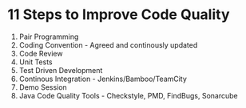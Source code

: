 # 11 Steps to Improve Code Quality
1. Pair Programming
2. Coding Convention - Agreed and continously updated
3. Code Review
4. Unit Tests
5. Test Driven Development
6. Continous Integration - Jenkins/Bamboo/TeamCity
7. Demo Session
8. Java Code Quality Tools - Checkstyle, PMD, FindBugs, Sonarcube